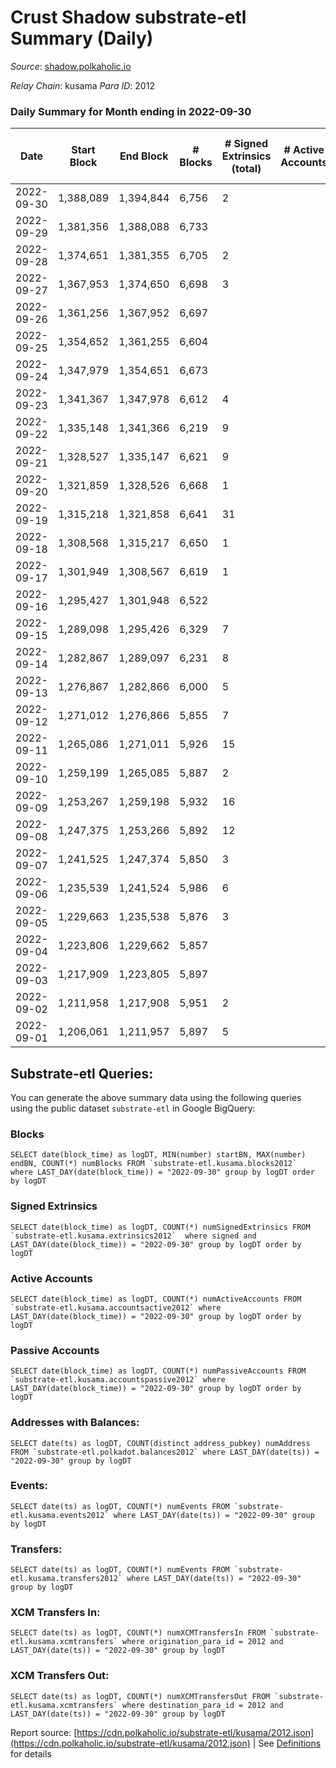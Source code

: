 # Crust Shadow substrate-etl Summary (Daily)

_Source_: [shadow.polkaholic.io](https://shadow.polkaholic.io)

*Relay Chain*: kusama
*Para ID*: 2012



### Daily Summary for Month ending in 2022-09-30


| Date | Start Block | End Block | # Blocks | # Signed Extrinsics (total) | # Active Accounts | # Passive | # New | # Addresses with Balances | # Events | # Transfers | # XCM Transfers In | # XCM Transfers Out | Issues | 
| ---- | ----------- | --------- | -------- | --------------------------- | ----------------- | --------- | ----- | ------------------------- | -------- | ----------- | ------------------ | ------------------- | ------ |
| 2022-09-30 | 1,388,089 | 1,394,844 | 6,756 | 2 |  |  |  | 1,487 | 13,526 |   |   |   |  |
| 2022-09-29 | 1,381,356 | 1,388,088 | 6,733 |  |  |  |  |  | 13,475 |   | 2 ($1.64) |   |  |
| 2022-09-28 | 1,374,651 | 1,381,355 | 6,705 | 2 |  |  |  |  | 13,424 |   |   |   |  |
| 2022-09-27 | 1,367,953 | 1,374,650 | 6,698 | 3 |  |  |  |  | 13,422 | 3 ($1,107.50) | 1 ($407.92) |   |  |
| 2022-09-26 | 1,361,256 | 1,367,952 | 6,697 |  |  |  |  |  | 13,395 |   |   |   |  |
| 2022-09-25 | 1,354,652 | 1,361,255 | 6,604 |  |  |  |  |  | 13,210 |   |   |   |  |
| 2022-09-24 | 1,347,979 | 1,354,651 | 6,673 |  |  |  |  |  | 13,348 |   |   |   |  |
| 2022-09-23 | 1,341,367 | 1,347,978 | 6,612 | 4 |  |  |  |  | 13,261 | 4  | 2 ($327.21) |   |  |
| 2022-09-22 | 1,335,148 | 1,341,366 | 6,219 | 9 |  |  |  |  | 12,509 | 7 ($1,782.36) | 3 ($916.12) | 1 ($86.05) |  |
| 2022-09-21 | 1,328,527 | 1,335,147 | 6,621 | 9 |  |  |  |  | 13,307 | 3 ($33.46) |   | 1 ($14.26) |  |
| 2022-09-20 | 1,321,859 | 1,328,526 | 6,668 | 1 |  |  |  |  | 13,342 |   |   |   |  |
| 2022-09-19 | 1,315,218 | 1,321,858 | 6,641 | 31 |  |  |  | 1,486 | 13,476 | 20 ($8,392.53) | 6 ($1,801.29) | 2 ($236.76) |  |
| 2022-09-18 | 1,308,568 | 1,315,217 | 6,650 | 1 |  |  |  | 1,485 | 13,313 | 1 ($33.40) |   |   |  |
| 2022-09-17 | 1,301,949 | 1,308,567 | 6,619 | 1 |  |  |  | 1,484 | 13,247 | 1 ($88.25) |   |   |  |
| 2022-09-16 | 1,295,427 | 1,301,948 | 6,522 |  |  |  |  | 1,483 | 13,052 |   | 1 ($12.08) |   |  |
| 2022-09-15 | 1,289,098 | 1,295,426 | 6,329 | 7 |  |  |  | 1,482 | 12,708 | 7 ($1,903.25) | 1 ($4.62) | 2 ($628.75) |  |
| 2022-09-14 | 1,282,867 | 1,289,097 | 6,231 | 8 |  |  |  | 1,482 | 12,521 | 7 ($3,944.31) | 3 ($1,408.06) |   |  |
| 2022-09-13 | 1,276,867 | 1,282,866 | 6,000 | 5 |  |  |  | 1,482 | 12,039 | 5 ($2,787.95) | 1 ($206.01) |   |  |
| 2022-09-12 | 1,271,012 | 1,276,866 | 5,855 | 7 |  |  |  |  | 11,769 | 7 ($2,500.83) | 4 ($810.03) | 1 ($880.78) |  |
| 2022-09-11 | 1,265,086 | 1,271,011 | 5,926 | 15 |  |  |  |  | 11,970 | 15 ($7,704.45) | 6 ($2,059.71) | 1 ($1,888.33) |  |
| 2022-09-10 | 1,259,199 | 1,265,085 | 5,887 | 2 |  |  |  |  | 11,788 | 2 ($614.05) |   | 1 ($1.71) |  |
| 2022-09-09 | 1,253,267 | 1,259,198 | 5,932 | 16 |  |  |  |  | 11,989 | 16 ($5,052.94) | 6 ($1,173.32) | 1 ($1,316.91) |  |
| 2022-09-08 | 1,247,375 | 1,253,266 | 5,892 | 12 |  |  |  | 1,482 | 11,868 | 8 ($1,406.79) | 2 ($460.35) | 3 ($566.19) |  |
| 2022-09-07 | 1,241,525 | 1,247,374 | 5,850 | 3 |  |  |  | 1,480 | 11,723 | 2 ($1,110.99) | 1 ($241.66) |   |  |
| 2022-09-06 | 1,235,539 | 1,241,524 | 5,986 | 6 |  |  |  | 1,480 | 12,013 | 6 ($584.00) | 1 ($104.01) | 1 ($191.03) |  |
| 2022-09-05 | 1,229,663 | 1,235,538 | 5,876 | 3 |  |  |  | 1,479 | 11,775 | 2 ($464.15) |   | 1 ($425.66) |  |
| 2022-09-04 | 1,223,806 | 1,229,662 | 5,857 |  |  |  |  | 1,479 | 11,716 |   |   |   |  |
| 2022-09-03 | 1,217,909 | 1,223,805 | 5,897 |  |  |  |  | 1,479 | 11,807 |   | 4 ($18.80) |   |  |
| 2022-09-02 | 1,211,958 | 1,217,908 | 5,951 | 2 |  |  |  | 1,479 | 11,918 | 1 ($180.95) |   |   |  |
| 2022-09-01 | 1,206,061 | 1,211,957 | 5,897 | 5 |  |  |  | 1,478 | 11,835 | 4 ($266.46) | 1 ($0.03) | 3 ($265.48) |  |

## Substrate-etl Queries:
You can generate the above summary data using the following queries using the public dataset `substrate-etl` in Google BigQuery:


### Blocks
```
SELECT date(block_time) as logDT, MIN(number) startBN, MAX(number) endBN, COUNT(*) numBlocks FROM `substrate-etl.kusama.blocks2012`  where LAST_DAY(date(block_time)) = "2022-09-30" group by logDT order by logDT
```


### Signed Extrinsics
```
SELECT date(block_time) as logDT, COUNT(*) numSignedExtrinsics FROM `substrate-etl.kusama.extrinsics2012`  where signed and LAST_DAY(date(block_time)) = "2022-09-30" group by logDT order by logDT
```


### Active Accounts
```
SELECT date(block_time) as logDT, COUNT(*) numActiveAccounts FROM `substrate-etl.kusama.accountsactive2012` where LAST_DAY(date(block_time)) = "2022-09-30" group by logDT order by logDT
```


### Passive Accounts
```
SELECT date(block_time) as logDT, COUNT(*) numPassiveAccounts FROM `substrate-etl.kusama.accountspassive2012` where LAST_DAY(date(block_time)) = "2022-09-30" group by logDT order by logDT
```


### Addresses with Balances:
```
SELECT date(ts) as logDT, COUNT(distinct address_pubkey) numAddress FROM `substrate-etl.polkadot.balances2012` where LAST_DAY(date(ts)) = "2022-09-30" group by logDT
```


### Events:
```
SELECT date(ts) as logDT, COUNT(*) numEvents FROM `substrate-etl.kusama.events2012` where LAST_DAY(date(ts)) = "2022-09-30" group by logDT
```


### Transfers:
```
SELECT date(ts) as logDT, COUNT(*) numEvents FROM `substrate-etl.kusama.transfers2012` where LAST_DAY(date(ts)) = "2022-09-30" group by logDT
```


### XCM Transfers In:
```
SELECT date(ts) as logDT, COUNT(*) numXCMTransfersIn FROM `substrate-etl.kusama.xcmtransfers` where origination_para_id = 2012 and LAST_DAY(date(ts)) = "2022-09-30" group by logDT
```


### XCM Transfers Out:
```
SELECT date(ts) as logDT, COUNT(*) numXCMTransfersOut FROM `substrate-etl.kusama.xcmtransfers` where destination_para_id = 2012 and LAST_DAY(date(ts)) = "2022-09-30" group by logDT
```



Report source: [https://cdn.polkaholic.io/substrate-etl/kusama/2012.json](https://cdn.polkaholic.io/substrate-etl/kusama/2012.json) | See [Definitions](/DEFINITIONS.md) for details
